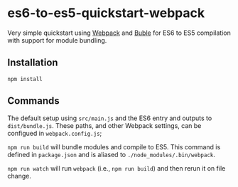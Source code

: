 # es6-to-es5-quickstart-webpack
Very simple quickstart using [Webpack](https://webpack.github.io/) and [Buble](buble.surge.sh) for ES6 to ES5 compilation with support for module bundling.

## Installation
`npm install`

## Commands
The default setup using `src/main.js` and the ES6 entry and outputs to `dist/bundle.js`. These paths, and other Webpack settings, can be configued in `webpack.config.js`;

`npm run build` will bundle modules and compile to ES5. This command is defined in `package.json` and is aliased to `./node_modules/.bin/webpack`.

`npm run watch` will run `webpack` (i.e., `npm run build`) and then rerun it on file change.
